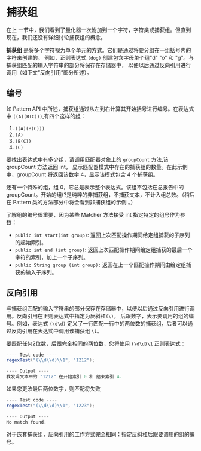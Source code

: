 # 捕获组
在上 一节中，我们看到了量化器一次附加到一个字符，字符类或捕获组。但直到现在，我们还没有详细讨论捕获组的概念。

**捕获组** 是将多个字符视为单个单元的方式。它们是通过将要分组在一组括号内的字符来创建的。
例如，正则表达式 `(dog)` 创建包含字母单个组"d" "o" 和 "g"。与捕获组匹配的输入字符串的部分将保存在存储器中，
以便以后通过反向引用进行调用（如下文“反向引用”部分所述）。


## 编号

如 Pattern API 中所述，捕获组通过从左到右计算其开始括号进行编号。在表达式中 `((A)(B(C)))`,有四个这样的组：

1. `((A)(B(C)))`
2. `(A)`
3. `(B(C))`
4. `(C)`

要找出表达式中有多少组，请调用匹配器对象上的 `groupCount` 方法,该 groupCount 方法返回 int，
显示匹配器模式中存在的捕获组的数量。在此示例中，groupCount 将返回该数字 4，显示该模式包含 4 个捕获组。

还有一个特殊的组，组 0，它总是表示整个表达式。该组不包括在总报告中的 groupCount。开始的组(?是纯粹的非捕获组，不捕获文本，不计入组总数。（稍后在 Pattern 类的方法部分中将会看到非捕获组的示例 。）

了解组的编号很重要，因为某些 Matcher 方法接受 int 指定特定的组号作为参数：

* `public int start(int group)`: 返回上次匹配操作期间给定组捕获的子序列的起始索引。
* `public int end (int group)`: 返回上次匹配操作期间给定组捕获的最后一个字符的索引，加上一个子序列。
* `public String group (int group):` 返回在上一个匹配操作期间由给定组捕获的输入子序列。

## 反向引用

与捕获组匹配的输入字符串的部分保存在存储器中，以便以后通过反向引用进行调用。反向引用在正则表达式中指定为反斜杠`(\)`，
后跟数字，表示要调用的组的编号。例如，表达式 `(\d\d)` 定义了一行匹配一行中的两位数的捕获组，后者可以通过反向引用在表达式中调用该捕获组 `\1`。

要匹配任何2位数，后跟完全相同的两位数，您将使用 `(\d\d)\1` 正则表达式：


```java
---- Test code ----
regexTest("(\\d\\d)\\1", "1212");

---- Output ----
我发现文本中的 "1212" 在开始索引 0 和 结束索引 4.

```

如果您更改最后两位数字，则匹配将失败
```java
---- Test code ----
regexTest("(\\d\\d)\\1", "1223");

---- Output ----
No match found.        
```

对于嵌套捕获组，反向引用的工作方式完全相同：指定反斜杠后跟要调用的组的编号。
